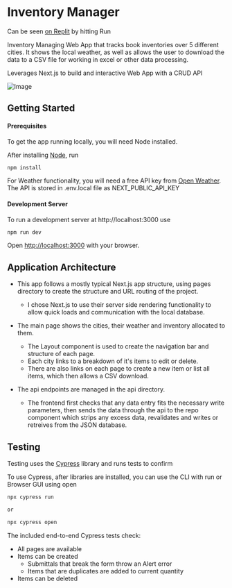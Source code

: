 # Inventory Manager

Can be seen [on Replit](https://replit.com/@wrhenders/inventory-manager#.replit) by hitting Run

Inventory Managing Web App that tracks book inventories over 5 different cities.
It shows the local weather, as well as allows the user to download the data to a CSV file for working in excel or other data processing.

Leverages Next.js to build and interactive Web App with a CRUD API

![Image](https://i.ibb.co/w6N33g5/Screenshot-2022-05-13-at-08-46-55-Inventory-Manager.png)

## Getting Started

#### Prerequisites

To get the app running locally, you will need Node installed.

After installing [Node](https://nodejs.org/en/), run

```bash
npm install
```

For Weather functionality, you will need a free API key from [Open Weather](https://openweathermap.org/). The API is stored in .env.local file as NEXT_PUBLIC_API_KEY

#### Development Server

To run a development server at http://localhost:3000 use

```bash
npm run dev
```

Open [http://localhost:3000](http://localhost:3000) with your browser.

## Application Architecture

- This app follows a mostly typical Next.js app structure, using pages directory to create the structure and URL routing of the project.

  - I chose Next.js to use their server side rendering functionality to allow quick loads and communication with the local database.

- The main page shows the cities, their weather and inventory allocated to them.

  - The Layout component is used to create the navigation bar and structure of each page.
  - Each city links to a breakdown of it's items to edit or delete.
  - There are also links on each page to create a new item or list all items, which then allows a CSV download.

- The api endpoints are managed in the api directory.
  - The frontend first checks that any data entry fits the necessary write parameters, then sends the data through the api to the repo component which strips any excess data, revalidates and writes or retreives from the JSON database.

## Testing

Testing uses the [Cypress](https://docs.cypress.io) library and runs tests to confirm

To use Cypress, after libraries are installed, you can use the CLI with run or Browser GUI using open

```bash
npx cypress run

or

npx cypress open
```

The included end-to-end Cypress tests check:

- All pages are available
- Items can be created
  - Submittals that break the form throw an Alert error
  - Items that are duplicates are added to current quantity
- Items can be deleted
